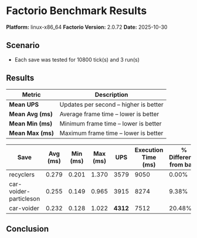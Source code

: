 # Factorio Benchmark Results

**Platform:** linux-x86_64
**Factorio Version:** 2.0.72
**Date:** 2025-10-30

## Scenario
* Each save was tested for 10800 tick(s) and 3 run(s)

## Results
| Metric            | Description                           |
| ----------------- | ------------------------------------- |
| **Mean UPS**      | Updates per second – higher is better |
| **Mean Avg (ms)** | Average frame time – lower is better  |
| **Mean Min (ms)** | Minimum frame time – lower is better  |
| **Mean Max (ms)** | Maximum frame time – lower is better  |

| Save | Avg (ms) | Min (ms) | Max (ms) | UPS | Execution Time (ms) | % Difference from base |
|------|----------|----------|----------|-----|---------------------|------------------------|
| recyclers | 0.279 | 0.201 | 1.370 | 3579 | 9050 | 0.00% |
| car-voider-particleson | 0.255 | 0.149 | 0.965 | 3915 | 8274 | 9.38% |
| car-voider | 0.232 | 0.128 | 1.022 | **4312** | 7512 | 20.48% |

## Conclusion